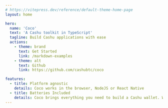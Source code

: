 ```yaml
---
# https://vitepress.dev/reference/default-theme-home-page
layout: home

hero:
  name: 'Coco'
  text: 'A Cashu toolkit in TypeScript'
  tagline: Build Cashu applications with ease
  actions:
    - theme: brand
      text: Get Started
      link: /markdown-examples
    - theme: alt
      text: Github
      link: https://github.com/cashubtc/coco

features:
  - title: Platform agnostic
    details: Coco works in the browser, NodeJS or React Native
  - title: Batteries Included
    details: Coco brings everything you need to build a Cashu wallet. Without the complexity
---
```

